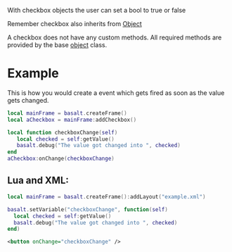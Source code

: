 With checkbox objects the user can set a bool to true or false

Remember checkbox also inherits from [Object](objects/Object.md)

A checkbox does not have any custom methods. All required methods are provided by the base [object](objects/Object.md) class.

# Example
This is how you would create a event which gets fired as soon as the value gets changed.
```lua
local mainFrame = basalt.createFrame()
local aCheckbox = mainFrame:addCheckbox()

local function checkboxChange(self)
   local checked = self:getValue()
   basalt.debug("The value got changed into ", checked)
end
aCheckbox:onChange(checkboxChange)
```

## Lua and XML:
```lua
local mainFrame = basalt.createFrame():addLayout("example.xml")

basalt.setVariable("checkboxChange", function(self)
  local checked = self:getValue()
  basalt.debug("The value got changed into ", checked)
end)
```

```xml
<button onChange="checkboxChange" />
```

